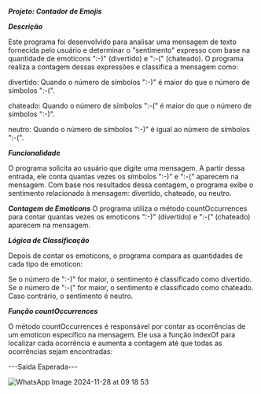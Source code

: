 ***Projeto: Contador de Emojis***

***Descrição***

Este programa foi desenvolvido para analisar uma mensagem de texto fornecida pelo usuário e determinar o "sentimento" expresso com base na quantidade de emoticons ":-)" (divertido) e ":-(" (chateado). O programa realiza a contagem dessas expressões e classifica a mensagem como:

divertido: Quando o número de símbolos ":-)" é maior do que o número de símbolos ":-(".

chateado: Quando o número de símbolos ":-(" é maior do que o número de símbolos ":-)".

neutro: Quando o número de símbolos ":-)" é igual ao número de símbolos ":-(".

***Funcionalidade***

O programa solicita ao usuário que digite uma mensagem. A partir dessa entrada, ele conta quantas vezes os símbolos ":-)" e ":-(" aparecem na mensagem. Com base nos resultados dessa contagem, o programa exibe o sentimento relacionado à mensagem: divertido, chateado, ou neutro.

***Contagem de Emoticons***
O programa utiliza o método countOccurrences para contar quantas vezes os emoticons ":-)" (divertido) e ":-(" (chateado) aparecem na mensagem.

***Lógica de Classificação***

Depois de contar os emoticons, o programa compara as quantidades de cada tipo de emoticon:

Se o número de ":-)" for maior, o sentimento é classificado como divertido.
Se o número de ":-(" for maior, o sentimento é classificado como chateado.
Caso contrário, o sentimento é neutro.

***Função countOccurrences***

O método countOccurrences é responsável por contar as ocorrências de um emoticon específico na mensagem. Ele usa a função indexOf para localizar cada ocorrência e aumenta a contagem até que todas as ocorrências sejam encontradas:

---Saida Esperada---

![WhatsApp Image 2024-11-28 at 09 18 53](https://github.com/user-attachments/assets/b609c873-8bfb-49e1-b035-ff734fbe823c)
